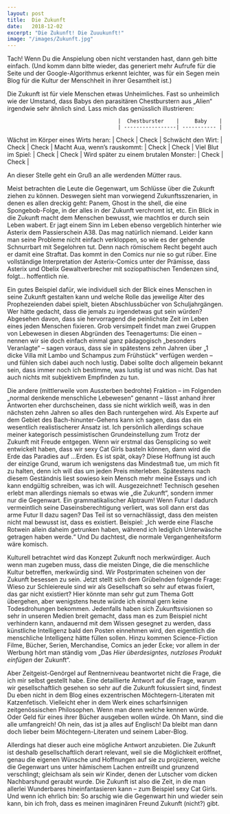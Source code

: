 ```yaml
---
layout: post
title:  Die Zukunft
date:   2018-12-02
excerpt: "Die Zukunft! Die Zuuukunft!"
image: "/images/Zukunft.jpg"
---
```


Tach! Wenn Du die Anspielung oben nicht verstanden hast, dann geh bitte einfach. (Und komm dann bitte wieder, das generiert mehr Aufrufe für die Seite und der Google-Algorithmus erkennt leichter, was für ein Segen mein Blog für die Kultur der Menschheit in ihrer Gesamtheit ist.)

Die Zukunft ist für viele Menschen etwas Unheimliches. Fast so unheimlich wie der Umstand, dass Babys den parasitären Chestburstern aus „Alien“ irgendwie sehr ähnlich sind. Lass mich das genüsslich illustrieren:

						                |  Chestburster	   |     Baby    |
                                        | -----------------| ----------- |
Wächst im Körper eines Wirts heran:	    |     Check		   |     Check   |
Schwächt den Wirt:				        |     Check		   |	 Check   |
Macht Aua, wenn’s rauskommt:		    |     Check		   |	 Check   |
Viel Blut im Spiel:				        |     Check		   |     Check   |
Wird später zu einem brutalen Monster:  |     Check 	   |	 Check   |

An dieser Stelle geht ein Gruß an alle werdenden Mütter raus. 

Meist betrachten die Leute die Gegenwart, um Schlüsse über die Zukunft ziehen zu können. Deswegen sieht man vorwiegend Zukunftsszenarien, in denen es allen dreckig geht: Panem, Ghost in the shell, die eine Spongebob-Folge, in der alles in der Zukunft verchromt ist, etc. Ein Blick in die Zukunft macht dem Menschen bewusst, wie machtlos er durch sein Leben wabert. Er jagt einem Sinn im Leben ebenso vergeblich hinterher wie Asterix dem Passierschein A38. Das mag natürlich niemand. Leider kann man seine Probleme nicht einfach verkloppen, so wie es der gehende Schnurrbart mit Segelohren tut. Denn nach römischem Recht begeht auch er damit eine Straftat. Das kommt in den Comics nur nie so gut rüber. Eine vollständige Interpretation der Asterix-Comics unter der Prämisse, dass Asterix und Obelix Gewaltverbrecher mit soziopathischen Tendenzen sind, folgt… hoffentlich nie.

Ein gutes Beispiel dafür, wie individuell sich der Blick eines Menschen in seine Zukunft gestalten kann und welche Rolle das jeweilige Alter des Prophezeienden dabei spielt, bieten Abschlussbücher von Schuljahrgängen. Wer hätte gedacht, dass die jemals zu irgendetwas gut sein würden? Abgesehen davon, dass sie hervorragend die peinlichste Zeit im Leben eines jeden Menschen fixieren. Grob versimpelt findet man zwei Gruppen von Lebewesen in diesen Abgründen des Teenagertums: Die einen – nennen wir sie doch einfach einmal ganz pädagogisch „besonders Veranlagte“ – sagen voraus, dass sie in spätestens zehn Jahren über „1 dicke Villa mit Lambo und Schampus zum Frühstück“ verfügen werden – und fühlen sich dabei auch noch lustig. Dabei sollte doch allgemein bekannt sein, dass immer noch ich bestimme, was lustig ist und was nicht. Das hat auch nichts mit subjektivem Empfinden zu tun.

Die andere (mittlerweile vom Aussterben bedrohte) Fraktion – im Folgenden „normal denkende menschliche Lebewesen“ genannt – lässt anhand ihrer Antworten eher durchscheinen, dass sie nicht wirklich weiß, was in den nächsten zehn Jahren so alles den Bach runtergehen wird. Als Experte auf dem Gebiet des Bach-hinunter-Gehens kann ich sagen, dass das ein wesentlich realistischerer Ansatz ist. Ich persönlich allerdings schaue meiner kategorisch pessimistischen Grundeinstellung zum Trotz der Zukunft mit Freude entgegen. Wenn wir erstmal das Gensplicing so weit entwickelt haben, dass wir sexy Cat Girls basteln können, dann wird die Erde das Paradies auf …Erden. Es ist spät, okay? Diese Hoffnung ist auch der einzige Grund, warum ich wenigstens das Mindestmaß tue, um mich fit zu halten, denn ich will das um jeden Preis miterleben. Spätestens nach diesem Geständnis liest sowieso kein Mensch mehr meine Essays und ich kann endgültig schreiben, was ich will. Ausgezeichnet!
Technisch gesehen erlebt man allerdings niemals so etwas wie „die Zukunft“, sondern immer nur die Gegenwart. Ein grammatikalischer Alptraum! Wenn Futur I dadurch vermeintlich seine Daseinsberechtigung verliert, was soll dann erst das arme Futur II dazu sagen? Das Teil ist so vernachlässigt, dass den meisten nicht mal bewusst ist, dass es existiert. Beispiel: „Ich werde eine Flasche Rotwein allein daheim getrunken haben, während ich lediglich Unterwäsche getragen haben werde.“ Und Du dachtest, die normale Vergangenheitsform wäre komisch.

Kulturell betrachtet wird das Konzept Zukunft noch merkwürdiger. Auch wenn man zugeben muss, dass die meisten Dinge, die die menschliche Kultur betreffen, merkwürdig sind. Wir Postprimaten scheinen von der Zukunft besessen zu sein. Jetzt stellt sich dem Grübelnden folgende Frage: Wieso zur Schleiereule sind wir als Gesellschaft so sehr auf etwas fixiert, das gar nicht existiert? Hier könnte man sehr gut zum Thema Gott übergehen, aber wenigstens heute würde ich einmal gern keine Todesdrohungen bekommen. Jedenfalls haben sich Zukunftsvisionen so sehr in unseren Medien breit gemacht, dass man es zum Beispiel nicht verhindern kann, andauernd mit dem Wissen gesegnet zu werden, dass künstliche Intelligenz bald den Posten einnehmen wird, den eigentlich die menschliche Intelligenz hätte füllen sollen. Hinzu kommen Science-Fiction Filme, Bücher, Serien, Merchandise, Comics an jeder Ecke; vor allem in der Werbung hört man ständig vom „Das *Hier überdesigntes, nutzloses Produkt einfügen* der Zukunft“.

Aber Zeitgeist-Genörgel auf Rentnerniveau beantwortet nicht die Frage, die ich mir selbst gestellt habe. Eine detaillierte Antwort auf die Frage, warum wir gesellschaftlich gesehen so sehr auf die Zukunft fokussiert sind, findest Du eben nicht in dem Blog eines exzentrischen Möchtegern-Literaten mit Katzenfetisch. Vielleicht eher in dem Werk eines scharfsinnigen zeitgenössischen Philosophen. Wenn man denn welche kennen würde. Oder Geld für eines ihrer Bücher ausgeben wollen würde. Oh Mann, sind die alle umfangreich! Oh nein, das ist ja alles auf Englisch! Da bleibt man dann doch lieber beim Möchtegern-Literaten und seinem Laber-Blog.

Allerdings hat dieser auch eine mögliche Antwort anzubieten. Die Zukunft ist deshalb gesellschaftlich derart relevant, weil sie die Möglichkeit eröffnet, genau die eigenen Wünsche und Hoffnungen auf sie zu projizieren, welche die Gegenwart uns unter hämischem Lachen entreißt und grunzend verschlingt; gleichsam als sein wir Kinder, denen der Lutscher vom dicken Nachbarshund geraubt wurde. Die Zukunft ist also die Zeit, in die man allerlei Wunderbares hineinfantasieren kann – zum Beispiel sexy Cat Girls. Und wenn ich ehrlich bin: So arschig wie die Gegenwart hin und wieder sein kann, bin ich froh, dass es meinen imaginären Freund Zukunft (nicht?) gibt.
